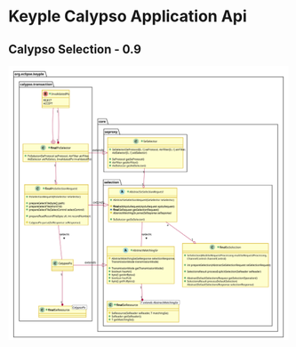 # Keyple Calypso Application Api

## Calypso Selection - 0.9

![Calypso Selection v0.9](img/KeypleCalypso_ApplicationApi_ClassDiag_Transaction_PO_Selection_0_9_0.svg)

